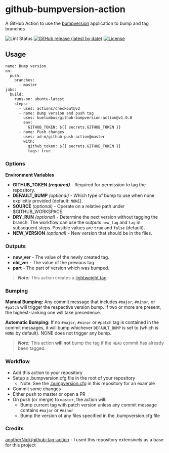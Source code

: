 # github-bumpversion-action

A GitHub Action to use the [bumpversion](https://pypi.org/project/bumpversion/) application to bump and tag branches

![Lint Status](https://github.com/kuelumbus/github-bumpversion-action/workflows/Lint%20Code%20Base/badge.svg)
[![GitHub release (latest by date)](https://img.shields.io/github/v/release/kuelumbus/github-bumpversion-action?label=Github%20Release)](https://github.com/jaumann/github-bumpversion-action/releases)
[![License](https://img.shields.io/github/license/kuelumbus/github-bumpversion-action)](LICENSE)

## Usage

```Dockerfile
name: Bump version
on:
  push:
    branches:
      - master
jobs:
  build:
    runs-on: ubuntu-latest
    steps:
      - uses: actions/checkout@v2
      - name: Bump version and push tag
        uses: kuelumbus/github-bumpversion-action@v1.0.8
        env:
          GITHUB_TOKEN: ${{ secrets.GITHUB_TOKEN }}
      - name: Push changes
        uses: ad-m/github-push-action@master
        with:
          github_token: ${{ secrets.GITHUB_TOKEN }}
          tags: true
```

### Options

**Environment Variables**

* **GITHUB_TOKEN** ***(required)*** - Required for permission to tag the repository.
* **DEFAULT_BUMP** *(optional)* - Which type of bump to use when none explicitly provided (default: `NONE`).
* **SOURCE** *(optional)* - Operate on a relative path under $GITHUB_WORKSPACE.
* **DRY_RUN** *(optional)* - Determine the next version without tagging the branch. The workflow can use the outputs `new_tag` and `tag` in subsequent steps. Possible values are ```true``` and ```false``` (default).
* **NEW_VERSION** *(optional)* - New version that should be in the files.


### Outputs

* **new_ver** - The value of the newly created tag.
* **old_ver** - The value of the previous tag.
* **part** - The part of version which was bumped.

> ***Note:*** This action creates a [lightweight tag](https://developer.github.com/v3/git/refs/#create-a-reference).

### Bumping

**Manual Bumping:** Any commit message that includes `#major`, `#minor`, or `#patch` will trigger the respective version bump. If two or more are present, the highest-ranking one will take precedence.

**Automatic Bumping:** If no `#major`, `#minor` or `#patch` tag is contained in the commit messages, it will bump whichever `DEFAULT_BUMP` is set to (which is `NONE` by default). NONE does not trigger
any bump.

> ***Note:*** This action **will not** bump the tag if the `HEAD` commit has already been tagged.

### Workflow

* Add this action to your repository
* Setup a .bumpversion.cfg file in the root of your repository
  * Note: See the [.bumpversion.cfg](.bumpversion.cfg) in this repository for an example
* Commit some changes
* Either push to master or open a PR
* On push (or merge) to `master`, the action will:
  * Bump current tag with patch version unless any commit message contains `#major` or `#minor`
  * Bump the version of any files specified in the .bumpversion.cfg file

### Credits

[anotherNick/github-tag-action](https://github.com/anothrNick/github-tag-action/) - I used this repository extensively as a base for this project
